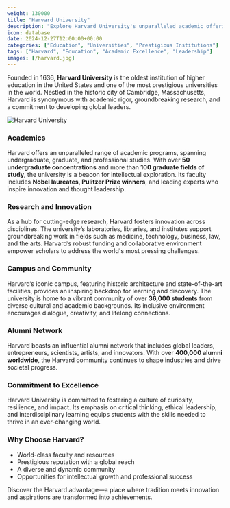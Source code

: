 ```yaml
---
weight: 130000
title: "Harvard University"
description: "Explore Harvard University's unparalleled academic offerings, groundbreaking research, and commitment to fostering global leaders."
icon: database
date: 2024-12-27T12:00:00+00:00
categories: ["Education", "Universities", "Prestigious Institutions"]
tags: ["Harvard", "Education", "Academic Excellence", "Leadership"]
images: [/harvard.jpg]
---
```


Founded in 1636, **Harvard University** is the oldest institution of higher education in the United States and one of the most prestigious universities in the world. Nestled in the historic city of Cambridge, Massachusetts, Harvard is synonymous with academic rigor, groundbreaking research, and a commitment to developing global leaders.

![Harvard University](/harvard.jpg)

### Academics

Harvard offers an unparalleled range of academic programs, spanning undergraduate, graduate, and professional studies. With over **50 undergraduate concentrations** and more than **100 graduate fields of study**, the university is a beacon for intellectual exploration. Its faculty includes **Nobel laureates, Pulitzer Prize winners**, and leading experts who inspire innovation and thought leadership.

### Research and Innovation

As a hub for cutting-edge research, Harvard fosters innovation across disciplines. The university’s laboratories, libraries, and institutes support groundbreaking work in fields such as medicine, technology, business, law, and the arts. Harvard’s robust funding and collaborative environment empower scholars to address the world's most pressing challenges.

### Campus and Community

Harvard’s iconic campus, featuring historic architecture and state-of-the-art facilities, provides an inspiring backdrop for learning and discovery. The university is home to a vibrant community of over **36,000 students** from diverse cultural and academic backgrounds. Its inclusive environment encourages dialogue, creativity, and lifelong connections.

### Alumni Network

Harvard boasts an influential alumni network that includes global leaders, entrepreneurs, scientists, artists, and innovators. With over **400,000 alumni worldwide**, the Harvard community continues to shape industries and drive societal progress.

### Commitment to Excellence

Harvard University is committed to fostering a culture of curiosity, resilience, and impact. Its emphasis on critical thinking, ethical leadership, and interdisciplinary learning equips students with the skills needed to thrive in an ever-changing world.

### Why Choose Harvard?

- World-class faculty and resources
- Prestigious reputation with a global reach
- A diverse and dynamic community
- Opportunities for intellectual growth and professional success

Discover the Harvard advantage—a place where tradition meets innovation and aspirations are transformed into achievements.
